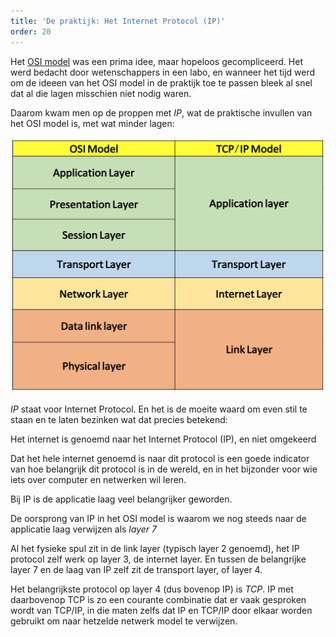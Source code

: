 ```yaml
---
title: 'De praktijk: Het Internet Protocol (IP)'
order: 20
---
```


Het [OSI model](/netwerken/hoe/osi/) was een prima idee, 
maar hopeloos gecompliceerd. Het werd bedacht door wetenschappers in
een labo, en wanneer het tijd werd om de ideeen van het OSI model
in de praktijk toe te passen bleek al snel dat al die lagen misschien
niet nodig waren.

Daarom kwam men op de proppen met _IP_, wat de praktische
invullen van het OSI model is, met wat minder lagen:

![Het theoretische OSI model in vergelijking met IP](ip.png)

_IP_ staat voor Internet Protocol. En het is de moeite waard om
even stil te staan en te laten bezinken wat dat precies betekend:

<Tip> Het internet is genoemd naar het Internet Protocol (IP), en niet omgekeerd</Tip>

Dat het hele internet genoemd is naar dit protocol is een goede 
indicator van hoe belangrijk dit protocol is in de wereld, en in het
bijzonder voor wie iets over computer en netwerken wil leren.

Bij IP is de applicatie laag veel belangrijker geworden.

<Note>

De oorsprong van IP in het OSI model is waarom we nog steeds
naar de applicatie laag verwijzen als _layer 7_

</Note>

Al het fysieke spul zit in de link layer (typisch layer 2 genoemd),
het IP protocol zelf werk op layer 3, de internet layer.
En tussen de belangrijke layer 7 en de laag van IP zelf zit
de transport layer, of layer 4.

Het belangrijkste protocol op layer 4 (dus bovenop IP) is _TCP_.
IP met daarbovenop TCP is zo een courante combinatie dat er
vaak gesproken wordt van TCP/IP, in die maten zelfs dat IP en TCP/IP
door elkaar worden gebruikt om naar hetzelde netwerk model te verwijzen.
